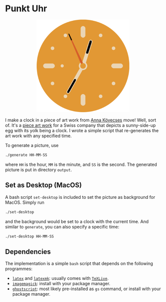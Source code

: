 # Punkt Uhr

<p align="center">
<img width="300" src="resources/demo.png" alt="uhr">
</p>

I make a clock in a piece of art work from [Anna Kövecses](https://anna-kovecses.com/) move!
Well, sort of.
It's a [piece art work](https://anna-kovecses.com/Punkt) for a Swiss company
that depicts a sunny-side-up egg with its yolk being a clock.
I wrote a simple script that re-generates the art work with any specified time.

To generate a picture, use
```bash
./generate HH-MM-SS
```
where `HH` is the hour, `MM` is the minute, and `SS` is the second.
The generated picture is put in directory `output`.

## Set as Desktop (MacOS)

A bash script `set-desktop` is included to set the picture as background for MacOS.
Simply run
```bash
./set-desktop
```
and the background would be set to a clock with the current time.
And similar to `generate`, you can also specify a specific time:
```bash
./set-desktop HH-MM-SS
```

## Dependencies

The implementation is a simple `bash` script that depends on the following programmes:

- [`latex`](https://www.latex-project.org/) and [`latexmk`](https://ctan.org/pkg/latexmk/?lang=en): usually comes with [`TeXLive`](https://www.tug.org/texlive/).
- [`imagemagick`](https://imagemagick.org/index.php): install with your package manager.
- [`ghostscript`](https://www.ghostscript.com/): most likely pre-installed as `gs` command, or install with your package manager.
